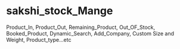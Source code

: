 # sakshi_stock_Mange
Product_In, Product_Out, Remaining_Product, Out_OF_Stock, Booked_Product, Dynamic_Search, Add_Company, Custom Size and Weight, Product_type...etc
